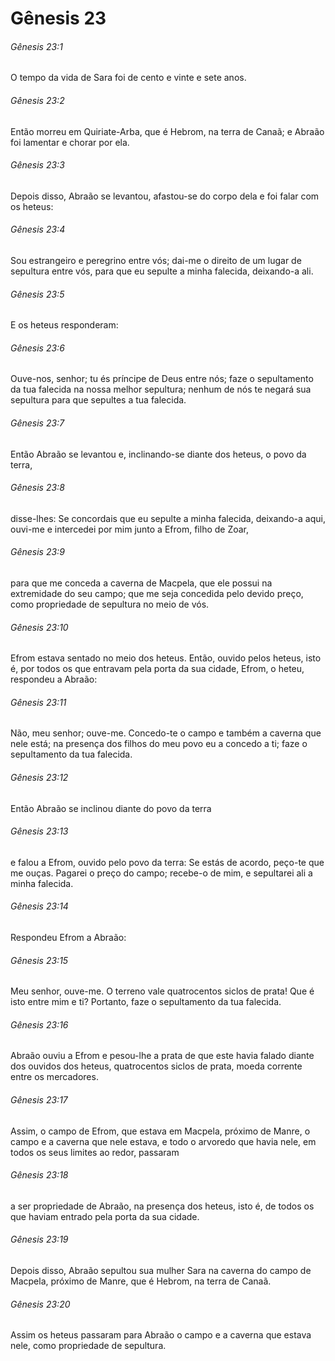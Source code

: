 # Gênesis 23

###### Gênesis 23:1

O tempo da vida de Sara foi de cento e vinte e sete anos.

###### Gênesis 23:2

Então morreu em Quiriate-Arba, que é Hebrom, na terra de Canaã; e Abraão foi lamentar e chorar por ela.

###### Gênesis 23:3

Depois disso, Abraão se levantou, afastou-se do corpo dela e foi falar com os heteus:

###### Gênesis 23:4

Sou estrangeiro e peregrino entre vós; dai-me o direito de um lugar de sepultura entre vós, para que eu sepulte a minha falecida, deixando-a ali.

###### Gênesis 23:5

E os heteus responderam:

###### Gênesis 23:6

Ouve-nos, senhor; tu és príncipe de Deus entre nós; faze o sepultamento da tua falecida na nossa melhor sepultura; nenhum de nós te negará sua sepultura para que sepultes a tua falecida.

###### Gênesis 23:7

Então Abraão se levantou e, inclinando-se diante dos heteus, o povo da terra,

###### Gênesis 23:8

disse-lhes: Se concordais que eu sepulte a minha falecida, deixando-a aqui, ouvi-me e intercedei por mim junto a Efrom, filho de Zoar,

###### Gênesis 23:9

para que me conceda a caverna de Macpela, que ele possui na extremidade do seu campo; que me seja concedida pelo devido preço, como propriedade de sepultura no meio de vós.

###### Gênesis 23:10

Efrom estava sentado no meio dos heteus. Então, ouvido pelos heteus, isto é, por todos os que entravam pela porta da sua cidade, Efrom, o heteu, respondeu a Abraão:

###### Gênesis 23:11

Não, meu senhor; ouve-me. Concedo-te o campo e também a caverna que nele está; na presença dos filhos do meu povo eu a concedo a ti; faze o sepultamento da tua falecida.

###### Gênesis 23:12

Então Abraão se inclinou diante do povo da terra

###### Gênesis 23:13

e falou a Efrom, ouvido pelo povo da terra: Se estás de acordo, peço-te que me ouças. Pagarei o preço do campo; recebe-o de mim, e sepultarei ali a minha falecida.

###### Gênesis 23:14

Respondeu Efrom a Abraão:

###### Gênesis 23:15

Meu senhor, ouve-me. O terreno vale quatrocentos siclos de prata! Que é isto entre mim e ti? Portanto, faze o sepultamento da tua falecida.

###### Gênesis 23:16

Abraão ouviu a Efrom e pesou-lhe a prata de que este havia falado diante dos ouvidos dos heteus, quatrocentos siclos de prata, moeda corrente entre os mercadores.

###### Gênesis 23:17

Assim, o campo de Efrom, que estava em Macpela, próximo de Manre, o campo e a caverna que nele estava, e todo o arvoredo que havia nele, em todos os seus limites ao redor, passaram

###### Gênesis 23:18

a ser propriedade de Abraão, na presença dos heteus, isto é, de todos os que haviam entrado pela porta da sua cidade.

###### Gênesis 23:19

Depois disso, Abraão sepultou sua mulher Sara na caverna do campo de Macpela, próximo de Manre, que é Hebrom, na terra de Canaã.

###### Gênesis 23:20

Assim os heteus passaram para Abraão o campo e a caverna que estava nele, como propriedade de sepultura.

